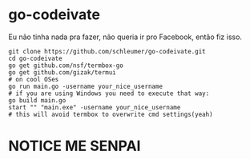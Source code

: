 # go-codeivate
Eu não tinha nada pra fazer, não queria ir pro Facebook, então fiz isso.


```
git clone https://github.com/schleumer/go-codeivate.git
cd go-codeivate
go get github.com/nsf/termbox-go
go get github.com/gizak/termui
# on cool OSes
go run main.go -username your_nice_username
# if you are using Windows you need to execute that way:
go build main.go
start "" "main.exe" -username your_nice_username
# this will avoid termbox to overwrite cmd settings(yeah)
```

# NOTICE ME SENPAI